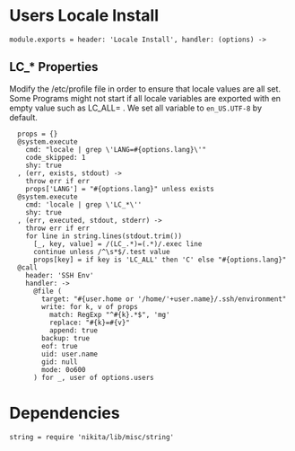 
# Users Locale Install

    module.exports = header: 'Locale Install', handler: (options) ->

## LC_* Properties

Modify the /etc/profile file in order to ensure that locale values are all set.
Some Programs might not start if all locale variables are exported with en empty value
such as LC_ALL= . We set all variable to `en_US.UTF-8` by default.

      props = {}
      @system.execute
        cmd: "locale | grep \'LANG=#{options.lang}\'"
        code_skipped: 1
        shy: true
      , (err, exists, stdout) ->
        throw err if err
        props['LANG'] = "#{options.lang}" unless exists
      @system.execute
        cmd: 'locale | grep \'LC_*\''
        shy: true
      , (err, executed, stdout, stderr) ->
        throw err if err
        for line in string.lines(stdout.trim())
          [_, key, value] = /(LC_.*)=(.*)/.exec line
          continue unless /^\s*$/.test value
          props[key] = if key is 'LC_ALL' then 'C' else "#{options.lang}"
      @call
        header: 'SSH Env'
        handler: ->
          @file (
            target: "#{user.home or '/home/'+user.name}/.ssh/environment"
            write: for k, v of props
              match: RegExp "^#{k}.*$", 'mg'
              replace: "#{k}=#{v}"
              append: true
            backup: true
            eof: true
            uid: user.name
            gid: null
            mode: 0o600
          ) for _, user of options.users

# Dependencies

    string = require 'nikita/lib/misc/string'
